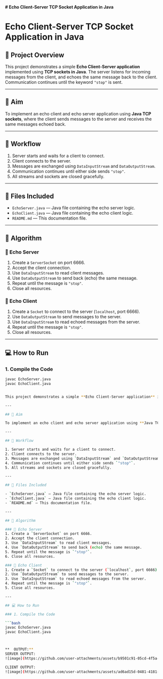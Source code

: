 **# Echo Client-Server TCP Socket Application in Java**

# Echo Client-Server TCP Socket Application in Java

## 📝 Project Overview

This project demonstrates a simple **Echo Client-Server application** implemented using **TCP sockets in Java**. The server listens for incoming messages from the client, and echoes the same message back to the client. Communication continues until the keyword `"stop"` is sent.

---

## 🎯 Aim

To implement an echo client and echo server application using **Java TCP sockets**, where the client sends messages to the server and receives the same messages echoed back.

---

## 🔁 Workflow

1. Server starts and waits for a client to connect.
2. Client connects to the server.
3. Messages are exchanged using `DataInputStream` and `DataOutputStream`.
4. Communication continues until either side sends `"stop"`.
5. All streams and sockets are closed gracefully.

---

## 📁 Files Included

- `EchoServer.java` — Java file containing the echo server logic.
- `EchoClient.java` — Java file containing the echo client logic.
- `README.md` — This documentation file.

---

## 🧠 Algorithm

### 🔹 Echo Server
1. Create a `ServerSocket` on port 6666.
2. Accept the client connection.
3. Use `DataInputStream` to read client messages.
4. Use `DataOutputStream` to send back (echo) the same message.
5. Repeat until the message is `"stop"`.
6. Close all resources.

### 🔹 Echo Client
1. Create a `Socket` to connect to the server (`localhost`, port 6666).
2. Use `DataOutputStream` to send messages to the server.
3. Use `DataInputStream` to read echoed messages from the server.
4. Repeat until the message is `"stop"`.
5. Close all resources.

---

## 💻 How to Run

### 1. Compile the Code

```bash
javac EchoServer.java
javac EchoClient.java


This project demonstrates a simple **Echo Client-Server application** implemented using **TCP sockets in Java**. The server listens for incoming messages from the client, and echoes the same message back to the client. Communication continues until the keyword `"stop"` is sent.

---

## 🎯 Aim

To implement an echo client and echo server application using **Java TCP sockets**, where the client sends messages to the server and receives the same messages echoed back.

---

## 🔁 Workflow

1. Server starts and waits for a client to connect.
2. Client connects to the server.
3. Messages are exchanged using `DataInputStream` and `DataOutputStream`.
4. Communication continues until either side sends `"stop"`.
5. All streams and sockets are closed gracefully.

---

## 📁 Files Included

- `EchoServer.java` — Java file containing the echo server logic.
- `EchoClient.java` — Java file containing the echo client logic.
- `README.md` — This documentation file.

---

## 🧠 Algorithm

### 🔹 Echo Server
1. Create a `ServerSocket` on port 6666.
2. Accept the client connection.
3. Use `DataInputStream` to read client messages.
4. Use `DataOutputStream` to send back (echo) the same message.
5. Repeat until the message is `"stop"`.
6. Close all resources.

### 🔹 Echo Client
1. Create a `Socket` to connect to the server (`localhost`, port 6666).
2. Use `DataOutputStream` to send messages to the server.
3. Use `DataInputStream` to read echoed messages from the server.
4. Repeat until the message is `"stop"`.
5. Close all resources.

---

## 💻 How to Run

### 1. Compile the Code

```bash
javac EchoServer.java
javac EchoClient.java



**  OUTPUT:**
SERVER OUTPUT:
![image](https://github.com/user-attachments/assets/b9501c91-05cd-4f5a-b938-d9c82cc50d0e)

CLIENT OUTPUT:
![image](https://github.com/user-attachments/assets/ad6ad15d-0481-4181-bdf0-3611e54eb567)

